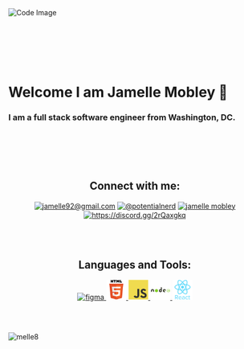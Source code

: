 <img align="left" alt="Code Image" src="https://external-content.duckduckgo.com/iu/?u=https%3A%2F%2Fmedia.istockphoto.com%2Fphotos%2Fbackground-binary-code-a08-picture-id480288054&f=1&nofb=1" width="100%" height="150px" />

# Welcome I am Jamelle Mobley 👋

<h3 align="left">I am a full stack software engineer from Washington, DC.</h3>

<br />
<br />
<br />
<br />

<h2 align="center">Connect with me:</h2>
<p align="center">
<a href="https://codepen.io/jamelle92@gmail.com" target="blank"><img align="center" src="https://raw.githubusercontent.com/rahuldkjain/github-profile-readme-generator/master/src/images/icons/Social/codepen.svg" alt="jamelle92@gmail.com" height="30" width="40" /></a>
<a href="https://twitter.com/@potentialnerd" target="blank"><img align="center" src="https://raw.githubusercontent.com/rahuldkjain/github-profile-readme-generator/master/src/images/icons/Social/twitter.svg" alt="@potentialnerd" height="30" width="40" /></a>
<a href="https://linkedin.com/in/jamelle mobley" target="blank"><img align="center" src="https://raw.githubusercontent.com/rahuldkjain/github-profile-readme-generator/master/src/images/icons/Social/linked-in-alt.svg" alt="jamelle mobley" height="30" width="40" /></a>
<a href="https://discord.gg/https://discord.gg/2rQaxgkq" target="blank"><img align="center" src="https://raw.githubusercontent.com/rahuldkjain/github-profile-readme-generator/master/src/images/icons/Social/discord.svg" alt="https://discord.gg/2rQaxgkq" height="30" width="40" /></a>
</p>

<br />
<br />

<h2 align="center">Languages and Tools:</h2>
<p align="center"> <a href="https://www.figma.com/" target="_blank" rel="noreferrer"> <img src="https://www.vectorlogo.zone/logos/figma/figma-icon.svg" alt="figma" width="40" height="40"/> </a> <a href="https://www.w3.org/html/" target="_blank" rel="noreferrer"> <img src="https://raw.githubusercontent.com/devicons/devicon/master/icons/html5/html5-original-wordmark.svg" alt="html5" width="40" height="40"/> </a> <a href="https://developer.mozilla.org/en-US/docs/Web/JavaScript" target="_blank" rel="noreferrer"> <img src="https://raw.githubusercontent.com/devicons/devicon/master/icons/javascript/javascript-original.svg" alt="javascript" width="40" height="40"/> </a> <a href="https://nodejs.org" target="_blank" rel="noreferrer"> <img src="https://raw.githubusercontent.com/devicons/devicon/master/icons/nodejs/nodejs-original-wordmark.svg" alt="nodejs" width="40" height="40"/> </a> <a href="https://reactjs.org/" target="_blank" rel="noreferrer"> <img src="https://raw.githubusercontent.com/devicons/devicon/master/icons/react/react-original-wordmark.svg" alt="react" width="40" height="40"/> </a> </p>

<br />
<br />

<p>&nbsp;<img align="left" src="https://github-readme-stats.vercel.app/api?username=melle8&show_icons=true&locale=en" alt="melle8" /></p>
